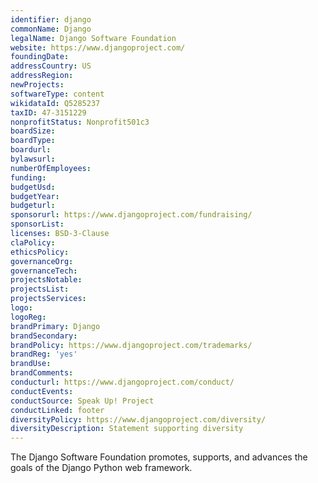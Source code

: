 ```yaml
---
identifier: django
commonName: Django
legalName: Django Software Foundation
website: https://www.djangoproject.com/
foundingDate:
addressCountry: US
addressRegion:
newProjects:
softwareType: content
wikidataId: Q5285237
taxID: 47-3151229
nonprofitStatus: Nonprofit501c3
boardSize:
boardType:
boardurl:
bylawsurl:
numberOfEmployees:
funding:
budgetUsd:
budgetYear:
budgeturl:
sponsorurl: https://www.djangoproject.com/fundraising/
sponsorList:
licenses: BSD-3-Clause
claPolicy:
ethicsPolicy:
governanceOrg:
governanceTech:
projectsNotable:
projectsList:
projectsServices:
logo:
logoReg:
brandPrimary: Django
brandSecondary:
brandPolicy: https://www.djangoproject.com/trademarks/
brandReg: 'yes'
brandUse:
brandComments:
conducturl: https://www.djangoproject.com/conduct/
conductEvents:
conductSource: Speak Up! Project
conductLinked: footer
diversityPolicy: https://www.djangoproject.com/diversity/
diversityDescription: Statement supporting diversity
---
```


The Django Software Foundation promotes, supports, and advances the goals of the Django Python web framework.